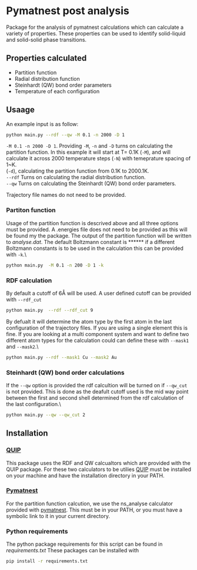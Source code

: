# Pymatnest post analysis

Package for the analysis of pymatnest calculations which can calculate a variety of properties.
These properties can be used to identify solid-liquid and solid-solid phase transitions.

## Properties calculated
- Partition function
- Radial distribution function
- Steinhardt (QW) bond order parameters
- Temperature of each configuration

## Usaage
An example input is as follow:
```bash
python main.py --rdf --qw -M 0.1 -n 2000 -D 1 
```
`-M 0.1 -n 2000 -D 1`. Providing  `-M`, `-n` and `-D` turns on calculating the partition function. In this example it will start at T= 0.1K (`-M`), and will calculate it across 2000 temperature steps (`-N`) with temeprature spacing of 1~K.\
(`-d`), calculating the partition function from 0.1K to 2000.1K.\
`--rdf` Turns on calculating the radial distribution function.\
`--qw` Turns on calculating the Steinhardt (QW) bond order parameters.

Trajectory file names do not need to be provided. 

### Partiton function
Usage of the partition function is descrived above and all three options must be provided.
A .energies file does not need to be provided as this will be found my the package.
The output of the partition function will be written to *analyse.dat*.
The default Boltzmann constant is ****** if a different Boltzmann constants is to be used in the calculation this can be provided with `-k`.\
```bash
python main.py  -M 0.1 -n 200 -D 1 -k
```

### RDF calculation

By default a cutoff of 6Å will be used. A user defined cutoff can be provided with `--rdf_cut`
```bash
python main.py  --rdf --rdf_cut 9
```

By defualt it will determine the atom type by the first atom in the last configuration of the trajectory files. If you are using a single element this is fine. If you are looking at a multi component system and want to define two different atom types for the calculation could can define these with `--mask1` and `--mask2`.\
```bash
python main.py --rdf --mask1 Cu --mask2 Au
``` 

### Steinhardt (QW) bond order calculations
If the `--qw` option is provided the rdf calcultion will be turned on if `--qw_cut` is not provided. This is done as the deafult cutoff used is the mid way point between the first and second shell determined from the rdf calculation of the last configuration.\
```bash
python main.py --qw --qw_cut 2
```


## Installation

### [QUIP](https://github.com/libAtoms/QUIP)
This package uses the RDF and QW calcualtors which are provided with the QUIP package.
For these two calculators to be utilies [QUIP](https://github.com/libAtoms/QUIP) must be installed on your machine and have the installation directory in your PATH.

### [Pymatnest](https://github.com/libAtoms/pymatnest)
For the partition function calcution, we use the ns_analyse calculator provided with [pymatnest](https://github.com/libAtoms/pymatnest).
This must be in your PATH, or you must have a symbolic link to it in your current directory.

### Python requirements
The python package requirements for this script can be found in *requirements.txt*
These packages can be installed with
```bash
pip install -r requirements.txt
```
